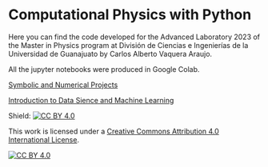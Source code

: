 # Computational Physics with Python

Here you can find the code developed for the Advanced Laboratory 2023 of the Master in Physics program at División de Ciencias e Ingenierías de la Universidad de Guanajuato by Carlos Alberto Vaquera Araujo.

All the jupyter notebooks were produced in Google Colab.

[Symbolic and Numerical Projects](https://github.com/Vaquera-Araujo/LabAv2023/blob/main/Symbolic%20and%20Numerical%20Projects/readme.md)

[Introduction to Data Sience and Machine Learning](https://github.com/Vaquera-Araujo/LabAv2023/tree/main/Introduction%20to%20Data%20Science%20and%20Machine%20Learning)


Shield: [![CC BY 4.0][cc-by-shield]][cc-by]

This work is licensed under a
[Creative Commons Attribution 4.0 International License][cc-by].

[![CC BY 4.0][cc-by-image]][cc-by]

[cc-by]: http://creativecommons.org/licenses/by/4.0/
[cc-by-image]: https://i.creativecommons.org/l/by/4.0/88x31.png
[cc-by-shield]: https://img.shields.io/badge/License-CC%20BY%204.0-lightgrey.svg
